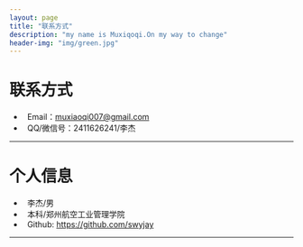```yaml
---
layout: page
title: "联系方式"
description: "my name is Muxiqoqi.On my way to change"
header-img: "img/green.jpg"
---
```





# 联系方式

*   Email：muxiaoqi007@gmail.com
*   QQ/微信号：2411626241/李杰

* * *

# 个人信息

*   李杰/男
*   本科/郑州航空工业管理学院
*   Github: <https://github.com/swyjay>  

* * *
